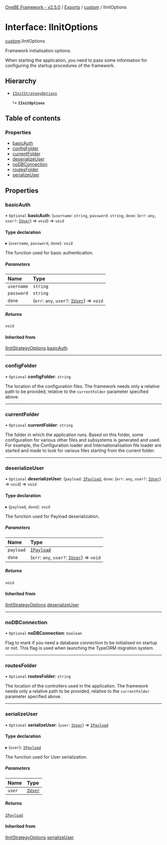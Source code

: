[OneBE Framework - v2.5.0](../README.md) / [Exports](../modules.md) / [custom](../modules/custom.md) / IInitOptions

# Interface: IInitOptions

[custom](../modules/custom.md).IInitOptions

Framework initialisation options.

When starting the application, you need to pass some information
for configuring the startup procedures of the framework.

## Hierarchy

- [`IInitStrategyOptions`](Authentication_Passport.IInitStrategyOptions.md)

  ↳ **`IInitOptions`**

## Table of contents

### Properties

- [basicAuth](custom.IInitOptions.md#basicauth)
- [configFolder](custom.IInitOptions.md#configfolder)
- [currentFolder](custom.IInitOptions.md#currentfolder)
- [deserializeUser](custom.IInitOptions.md#deserializeuser)
- [noDBConnection](custom.IInitOptions.md#nodbconnection)
- [routesFolder](custom.IInitOptions.md#routesfolder)
- [serializeUser](custom.IInitOptions.md#serializeuser)

## Properties

### basicAuth

• `Optional` **basicAuth**: (`username`: `string`, `password`: `string`, `done`: (`err`: `any`, `user?`: [`IUser`](Authentication_IUser.IUser.md)) => `void`) => `void`

#### Type declaration

▸ (`username`, `password`, `done`): `void`

The function used for basic authentication.

##### Parameters

| Name | Type |
| :------ | :------ |
| `username` | `string` |
| `password` | `string` |
| `done` | (`err`: `any`, `user?`: [`IUser`](Authentication_IUser.IUser.md)) => `void` |

##### Returns

`void`

#### Inherited from

[IInitStrategyOptions](Authentication_Passport.IInitStrategyOptions.md).[basicAuth](Authentication_Passport.IInitStrategyOptions.md#basicauth)

___

### configFolder

• `Optional` **configFolder**: `string`

The location of the configuration files. The framework needs only a
relative path to be provided, relative to the `currentFolder` parameter
specified above.

___

### currentFolder

• `Optional` **currentFolder**: `string`

The folder in which the application runs. Based on this folder,
some configuration for various other files and subsystems is generated
and used. For example, the Configuration loader and Internationalisation
file loader are started and made to look for various files starting from
the current folder.

___

### deserializeUser

• `Optional` **deserializeUser**: (`payload`: [`IPayload`](Authentication_IPayload.IPayload.md), `done`: (`err`: `any`, `user?`: [`IUser`](Authentication_IUser.IUser.md)) => `void`) => `void`

#### Type declaration

▸ (`payload`, `done`): `void`

The function used for Payload deserialization.

##### Parameters

| Name | Type |
| :------ | :------ |
| `payload` | [`IPayload`](Authentication_IPayload.IPayload.md) |
| `done` | (`err`: `any`, `user?`: [`IUser`](Authentication_IUser.IUser.md)) => `void` |

##### Returns

`void`

#### Inherited from

[IInitStrategyOptions](Authentication_Passport.IInitStrategyOptions.md).[deserializeUser](Authentication_Passport.IInitStrategyOptions.md#deserializeuser)

___

### noDBConnection

• `Optional` **noDBConnection**: `boolean`

Flag to mark if you need a database connection to be initialised
on startup or not. This flag is used when launching the TypeORM
migration system.

___

### routesFolder

• `Optional` **routesFolder**: `string`

The location of the controllers used in the application. The framework
needs only a relative path to be provided, relative to the `currentFolder`
parameter specified above.

___

### serializeUser

• `Optional` **serializeUser**: (`user`: [`IUser`](Authentication_IUser.IUser.md)) => [`IPayload`](Authentication_IPayload.IPayload.md)

#### Type declaration

▸ (`user`): [`IPayload`](Authentication_IPayload.IPayload.md)

The function used for User serialization.

##### Parameters

| Name | Type |
| :------ | :------ |
| `user` | [`IUser`](Authentication_IUser.IUser.md) |

##### Returns

[`IPayload`](Authentication_IPayload.IPayload.md)

#### Inherited from

[IInitStrategyOptions](Authentication_Passport.IInitStrategyOptions.md).[serializeUser](Authentication_Passport.IInitStrategyOptions.md#serializeuser)
